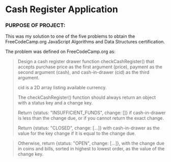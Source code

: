 <h1> Cash Register Application </h1>

<h3> PURPOSE OF PROJECT: </h3>

This was my solution to one of the five problems to obtain the FreeCodeCamp.org JavaScript 
Algorithms and Data Structures certification.

The problem was defined on FreeCodeCamp.org as:

>    Design a cash register drawer function checkCashRegister() that accepts purchase price as the first argument (price), 
>    payment as the second argument (cash), and cash-in-drawer (cid) as the third argument.
>
>    cid is a 2D array listing available currency.
>
>   The checkCashRegister() function should always return an object with a status key and a change key.
>
>   Return {status: "INSUFFICIENT_FUNDS", change: []} if cash-in-drawer is less than the change due, 
>    or if you cannot return the exact change.
>
>   Return {status: "CLOSED", change: [...]} with cash-in-drawer as the value for the key change if it is equal to 
>    the change due.

>    Otherwise, return {status: "OPEN", change: [...]}, with the change due in coins and bills, 
>    sorted in highest to lowest order, as the value of the change key.